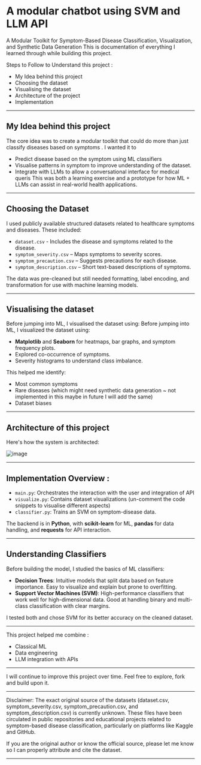 # A modular chatbot using SVM and LLM API
A Modular Toolkit for Symptom-Based Disease Classification, Visualization, and Synthetic Data Generation
This is documentation of everything I learned through while building this project. 

Steps to Follow to Understand this project : 

- My Idea behind this project
- Choosing the dataset
- Visualising the dataset
- Architecture of the project
- Implementation
 
---
## My Idea behind this project 

The core idea was to create a modular toolkit that could do more than just classify diseases based on symptoms . I wanted it to 
- Predict disease based on the symptom using ML classifiers
- Visualise patterns in symptom to improve understanding of the dataset.
- Integrate with LLMs to allow a conversational interface for medical queris 
This was both a learning exercise and a prototype for how ML + LLMs can assist in real-world health applications.

---
## Choosing the Dataset
I used publicly available structured datasets related to healthcare symptoms and diseases. These included:
- `dataset.csv` - Includes the disease and symptoms related to the disease.
- `symptom_severity.csv` – Maps symptoms to severity scores.
- `symptom_precaution.csv` – Suggests precautions for each disease.
- `symptom_description.csv` – Short text-based descriptions of symptoms.

The data was pre-cleaned but still needed formatting, label encoding, and transformation for use with machine learning models.

---
## Visualising the dataset 

Before jumping into ML, I visualised the dataset using: 
Before jumping into ML, I visualized the dataset using:
- **Matplotlib** and **Seaborn** for heatmaps, bar graphs, and symptom frequency plots.
- Explored co-occurrence of symptoms.
- Severity histograms to understand class imbalance.

This helped me identify:
- Most common symptoms
- Rare diseases (which might need synthetic data generation ~ not implemented in this maybe in future I will add the same)
- Dataset biases

---

## Architecture of this project 

Here's how the system is architected: 

![image](https://github.com/user-attachments/assets/215ea83f-e5ab-41ff-b73a-ea50b99e701f)

---

## Implementation Overview : 

- `main.py`: Orchestrates the interaction with the user and integration of API
- `visualize.py`: Contains dataset visualizations (un-comment the code snippets to visualise different aspects)
- `classifier.py`: Trains an SVM on symptom-disease data.

The backend is in **Python**, with **scikit-learn** for ML, **pandas** for data handling, and **requests** for API interaction.

---
## Understanding Classifiers 

Before building the model, I studied the basics of ML classifiers:

- **Decision Trees**: Intuitive models that split data based on feature importance. Easy to visualize and explain but prone to overfitting.
- **Support Vector Machines (SVM)**: High-performance classifiers that work well for high-dimensional data. Good at handling binary and multi-class classification with clear margins.

I tested both and chose SVM for its better accuracy on the cleaned dataset.

---
This project helped me combine : 
- Classical ML
- Data engineering
- LLM integration with APIs
---

I will continue to improve this project over time. Feel free to explore, fork and build upon it. 

---

Disclaimer: The exact original source of the datasets (dataset.csv, symptom_severity.csv, symptom_precaution.csv, and symptom_description.csv) is currently unknown. These files have been circulated in public repositories and educational projects related to symptom-based disease classification, particularly on platforms like Kaggle and GitHub.

If you are the original author or know the official source, please let me know so I can properly attribute and cite the dataset.

---



